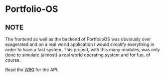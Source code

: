 ﻿# Portfolio-OS

## NOTE

The frontend as well as the backend of PortfolioOS was obviously over exagerated and on a real world application I would simplify everything in order to have a fast system.
This project, with this many modules, was only done to simulate (almost) a real world operating system and for fun, of course.
 
 Read the [WIKI](https://github.com/joao-neves95/portfolio-os/wiki) for the API.
